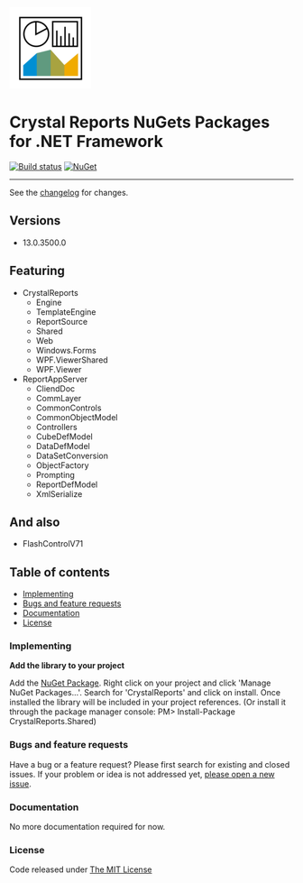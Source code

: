 ![logo](.editoricon.png)
# Crystal Reports NuGets Packages for .NET Framework

[![Build status](https://ci.appveyor.com/api/projects/status/h2ydmki2dm7hs6wd?svg=true)](https://ci.appveyor.com/project/ennerperez/CrystalDecisions)
[![NuGet](http://img.shields.io/nuget/v/CrystalReports.Shared.svg)](https://www.nuget.org/packages/CrystalReports.Shared/)

---------------------------------------

See the [changelog](CHANGELOG.md) for changes.

## Versions

- 13.0.3500.0

## Featuring

- CrystalReports
    - Engine
    - TemplateEngine
    - ReportSource
    - Shared
    - Web
    - Windows.Forms
    - WPF.ViewerShared
    - WPF.Viewer
- ReportAppServer
    - CliendDoc
    - CommLayer
    - CommonControls
    - CommonObjectModel
    - Controllers
    - CubeDefModel
    - DataDefModel
    - DataSetConversion
    - ObjectFactory
    - Prompting
    - ReportDefModel
    - XmlSerialize

## And also

- FlashControlV71

## Table of contents

* [Implementing](#implementing)
* [Bugs and feature requests](#bugs-and-feature-requests)
* [Documentation](#documentation)
* [License](#license)

### Implementing

**Add the library to your project**

Add the [NuGet Package](https://www.nuget.org/packages/CrystalReports.Shared/). Right click on your project and click 'Manage NuGet Packages...'. Search for 'CrystalReports' and click on install. Once installed the library will be included in your project references. (Or install it through the package manager console: PM> Install-Package CrystalReports.Shared)

### Bugs and feature requests

Have a bug or a feature request? Please first search for existing and closed issues. If your problem or idea is not addressed yet, [please open a new issue](https://github.com/ennerperez/CrystalDecisions/issues/new).

### Documentation

No more documentation required for now.

### License

Code released under [The MIT License](LICENSE)